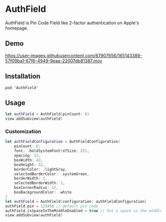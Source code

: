# AuthField
AuthField is Pin Code Field like 2-factor authentication on Apple's homepage.

## Demo
https://user-images.githubusercontent.com/87907656/165143389-57f09ba1-67f6-4949-9eae-22007db81387.mov

## Installation
`pod 'AuthField'`

## Usage

```Swift
let authField = AuthField(pinCount: 6)
view.addSubview(authField)
```
### Customization
```Swift
let authFieldConfiguration = AuthFieldConfiguration(
    pinCount: 6,
    font: .boldSystemFont(ofSize: 25),
    spacing: 12,
    boxWidth: 42,
    boxHeight: 52,
    borderColor: .lightGray,
    selectedBorderColor: .systemGreen,
    borderWidth: 1,
    selectedBorderWidth: 2,
    boxCornerRadius: 12,
    boxBackgroundColor: .white
)
let authField = AuthField(configuration: authFieldConfiguration)
authField.pin = 123456 // default pin code
authField.isSpaceInTheMiddleEnabled = true // Put a space in the middle of the boxes.
view.addSubview(authField) 
```
